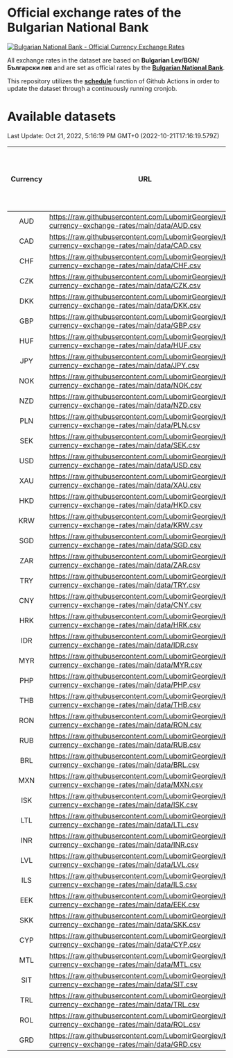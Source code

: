 # Official exchange rates of the Bulgarian National Bank

[![Bulgarian National Bank - Official Currency Exchange Rates](https://github.com/LubomirGeorgiev/bnb-currency-exchange-rates/actions/workflows/update-rates.yml/badge.svg?branch=main)](https://github.com/LubomirGeorgiev/bnb-currency-exchange-rates/actions/workflows/update-rates.yml)

All exchange rates in the dataset are based on **Bulgarian Lev/BGN/Български лев** and are set as official rates by the [**Bulgarian National Bank**](https://www.bnb.bg/Statistics/StExternalSector/StExchangeRates/StERForeignCurrencies/index.htm?toLang=_EN).

This repository utilizes the [**schedule**](https://docs.github.com/en/actions/reference/events-that-trigger-workflows) function of Github Actions in order to update the dataset through a continuously running cronjob.

# Available datasets

<!-- START LINKS (DO NOT EVER FU*ING DELETE THIS COMMENT FOR THE LOVE OF YOUR LIFE!!! IF YOU ARE CURIOS HOW IT WORKS, YOU CAN HAVE A LOOK AT ./src/updateReadme.ts) -->

Last Update: Oct 21, 2022, 5:16:19 PM GMT+0 (2022-10-21T17:16:19.579Z)

| Currency | URL                                                                                             | Number of records | Number of missing days that were filled in |
| :------: | ----------------------------------------------------------------------------------------------- | :---------------: | :----------------------------------------: |
|   AUD    | https://raw.githubusercontent.com/LubomirGeorgiev/bnb-currency-exchange-rates/main/data/AUD.csv |       8282        |                    2550                    |
|   CAD    | https://raw.githubusercontent.com/LubomirGeorgiev/bnb-currency-exchange-rates/main/data/CAD.csv |       8282        |                    2550                    |
|   CHF    | https://raw.githubusercontent.com/LubomirGeorgiev/bnb-currency-exchange-rates/main/data/CHF.csv |       8282        |                    2550                    |
|   CZK    | https://raw.githubusercontent.com/LubomirGeorgiev/bnb-currency-exchange-rates/main/data/CZK.csv |       8282        |                    2550                    |
|   DKK    | https://raw.githubusercontent.com/LubomirGeorgiev/bnb-currency-exchange-rates/main/data/DKK.csv |       8282        |                    2550                    |
|   GBP    | https://raw.githubusercontent.com/LubomirGeorgiev/bnb-currency-exchange-rates/main/data/GBP.csv |       8282        |                    2550                    |
|   HUF    | https://raw.githubusercontent.com/LubomirGeorgiev/bnb-currency-exchange-rates/main/data/HUF.csv |       8282        |                    2550                    |
|   JPY    | https://raw.githubusercontent.com/LubomirGeorgiev/bnb-currency-exchange-rates/main/data/JPY.csv |       8282        |                    2550                    |
|   NOK    | https://raw.githubusercontent.com/LubomirGeorgiev/bnb-currency-exchange-rates/main/data/NOK.csv |       8282        |                    2550                    |
|   NZD    | https://raw.githubusercontent.com/LubomirGeorgiev/bnb-currency-exchange-rates/main/data/NZD.csv |       8282        |                    2550                    |
|   PLN    | https://raw.githubusercontent.com/LubomirGeorgiev/bnb-currency-exchange-rates/main/data/PLN.csv |       8282        |                    2550                    |
|   SEK    | https://raw.githubusercontent.com/LubomirGeorgiev/bnb-currency-exchange-rates/main/data/SEK.csv |       8282        |                    2550                    |
|   USD    | https://raw.githubusercontent.com/LubomirGeorgiev/bnb-currency-exchange-rates/main/data/USD.csv |       8282        |                    2550                    |
|   XAU    | https://raw.githubusercontent.com/LubomirGeorgiev/bnb-currency-exchange-rates/main/data/XAU.csv |       8282        |                    2552                    |
|   HKD    | https://raw.githubusercontent.com/LubomirGeorgiev/bnb-currency-exchange-rates/main/data/HKD.csv |       7982        |                    2461                    |
|   KRW    | https://raw.githubusercontent.com/LubomirGeorgiev/bnb-currency-exchange-rates/main/data/KRW.csv |       7982        |                    2461                    |
|   SGD    | https://raw.githubusercontent.com/LubomirGeorgiev/bnb-currency-exchange-rates/main/data/SGD.csv |       7982        |                    2461                    |
|   ZAR    | https://raw.githubusercontent.com/LubomirGeorgiev/bnb-currency-exchange-rates/main/data/ZAR.csv |       7982        |                    2461                    |
|   TRY    | https://raw.githubusercontent.com/LubomirGeorgiev/bnb-currency-exchange-rates/main/data/TRY.csv |       6462        |                    1989                    |
|   CNY    | https://raw.githubusercontent.com/LubomirGeorgiev/bnb-currency-exchange-rates/main/data/CNY.csv |       6344        |                    1955                    |
|   HRK    | https://raw.githubusercontent.com/LubomirGeorgiev/bnb-currency-exchange-rates/main/data/HRK.csv |       6344        |                    1955                    |
|   IDR    | https://raw.githubusercontent.com/LubomirGeorgiev/bnb-currency-exchange-rates/main/data/IDR.csv |       6344        |                    1955                    |
|   MYR    | https://raw.githubusercontent.com/LubomirGeorgiev/bnb-currency-exchange-rates/main/data/MYR.csv |       6344        |                    1955                    |
|   PHP    | https://raw.githubusercontent.com/LubomirGeorgiev/bnb-currency-exchange-rates/main/data/PHP.csv |       6344        |                    1955                    |
|   THB    | https://raw.githubusercontent.com/LubomirGeorgiev/bnb-currency-exchange-rates/main/data/THB.csv |       6344        |                    1955                    |
|   RON    | https://raw.githubusercontent.com/LubomirGeorgiev/bnb-currency-exchange-rates/main/data/RON.csv |       6285        |                    1937                    |
|   RUB    | https://raw.githubusercontent.com/LubomirGeorgiev/bnb-currency-exchange-rates/main/data/RUB.csv |       6110        |                    1881                    |
|   BRL    | https://raw.githubusercontent.com/LubomirGeorgiev/bnb-currency-exchange-rates/main/data/BRL.csv |       5376        |                    1660                    |
|   MXN    | https://raw.githubusercontent.com/LubomirGeorgiev/bnb-currency-exchange-rates/main/data/MXN.csv |       5376        |                    1660                    |
|   ISK    | https://raw.githubusercontent.com/LubomirGeorgiev/bnb-currency-exchange-rates/main/data/ISK.csv |       5284        |                    1630                    |
|   LTL    | https://raw.githubusercontent.com/LubomirGeorgiev/bnb-currency-exchange-rates/main/data/LTL.csv |       5140        |                    1569                    |
|   INR    | https://raw.githubusercontent.com/LubomirGeorgiev/bnb-currency-exchange-rates/main/data/INR.csv |       5018        |                    1555                    |
|   LVL    | https://raw.githubusercontent.com/LubomirGeorgiev/bnb-currency-exchange-rates/main/data/LVL.csv |       4777        |                    1457                    |
|   ILS    | https://raw.githubusercontent.com/LubomirGeorgiev/bnb-currency-exchange-rates/main/data/ILS.csv |       4292        |                    1334                    |
|   EEK    | https://raw.githubusercontent.com/LubomirGeorgiev/bnb-currency-exchange-rates/main/data/EEK.csv |       3987        |                    1213                    |
|   SKK    | https://raw.githubusercontent.com/LubomirGeorgiev/bnb-currency-exchange-rates/main/data/SKK.csv |       2964        |                    906                     |
|   CYP    | https://raw.githubusercontent.com/LubomirGeorgiev/bnb-currency-exchange-rates/main/data/CYP.csv |       2902        |                    886                     |
|   MTL    | https://raw.githubusercontent.com/LubomirGeorgiev/bnb-currency-exchange-rates/main/data/MTL.csv |       2602        |                    797                     |
|   SIT    | https://raw.githubusercontent.com/LubomirGeorgiev/bnb-currency-exchange-rates/main/data/SIT.csv |       2544        |                    780                     |
|   TRL    | https://raw.githubusercontent.com/LubomirGeorgiev/bnb-currency-exchange-rates/main/data/TRL.csv |       1818        |                    559                     |
|   ROL    | https://raw.githubusercontent.com/LubomirGeorgiev/bnb-currency-exchange-rates/main/data/ROL.csv |       1697        |                    524                     |
|   GRD    | https://raw.githubusercontent.com/LubomirGeorgiev/bnb-currency-exchange-rates/main/data/GRD.csv |        359        |                    107                     |

<!-- END LINKS (DO NOT EVER FU*ING DELETE THIS COMMENT FOR THE LOVE OF YOUR LIFE!!! IF YOU ARE CURIOS HOW IT WORKS, YOU CAN HAVE A LOOK AT ./src/updateReadme.ts) -->
